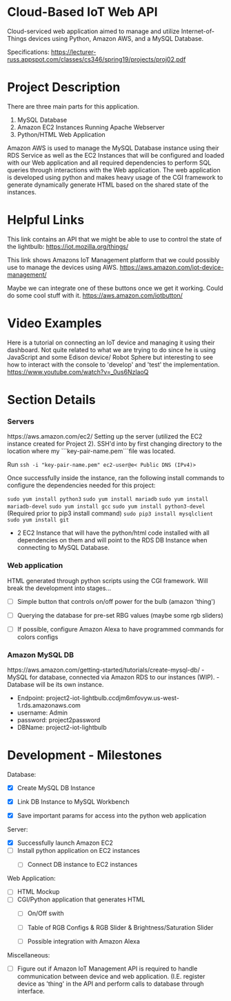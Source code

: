 # Cloud-Based IoT Web API
Cloud-serviced web application aimed to manage and utilize Internet-of-Things devices using Python, Amazon AWS, and a MySQL Database.

Specifications: https://lecturer-russ.appspot.com/classes/cs346/spring19/projects/proj02.pdf

# Project Description
There are three main parts for this application. 
<ol>
  <li> MySQL Database </li>
  <li> Amazon EC2 Instances Running Apache Webserver </li>
  <li> Python/HTML Web Application </li>
</ol>

Amazon AWS is used to manage the MySQL Database instance using their RDS Service as well as the EC2 Instances that will be configured and loaded with our Web application and all required dependencies to perform SQL queries through interactions with the Web application. The web application is developed using python and makes heavy usage of the CGI framework to generate dynamically generate HTML based on the shared state of the instances.



# Helpful Links
This link contains an API that we might be able to use to control the state of the lightbulb:
https://iot.mozilla.org/things/

This link shows Amazons IoT Management platform that we could possibly use to manage the devices using AWS.
https://aws.amazon.com/iot-device-management/

Maybe we can integrate one of these buttons once we get it working. Could do some cool stuff with it. https://aws.amazon.com/iotbutton/ 



# Video Examples
Here is a tutorial on connecting an IoT device and managing it using their dashboard. Not quite related to what we are trying to do since he is using JavaScript and some Edison device/ Robot Sphere but interesting to see how to interact with the console to 'develop' and 'test' the implementation.
https://www.youtube.com/watch?v=_0us6NzlaoQ



# Section Details
<h3> Servers </h3>
https://aws.amazon.com/ec2/
Setting up the server (utilized the EC2 instance created for Project 2). SSH'd into by first changing directory to the location where my ```key-pair-name.pem```file was located.

Run ```ssh -i "key-pair-name.pem" ec2-user@e< Public DNS (IPv4)>```

Once successfully inside the instance, ran the following install commands to configure the dependencies needed for this project:

```sudo yum install python3```
```sudo yum install mariadb```
```sudo yum install mariadb-devel```
```sudo yum install gcc```
```sudo yum install python3-devel``` (Required prior to pip3 install command)
```sudo pip3 install mysqlclient```
```sudo yum install git```

- 2 EC2 Instance that will have the python/html code installed with all dependencies on them and will point to the RDS DB Instance when connecting to MySQL Database.


<h3> Web application </h3> 
HTML generated through python scripts using the CGI framework. 
Will break the development into stages...  

- [ ] Simple button that controls on/off power for the bulb (amazon 'thing')
- [ ] Querying the database for pre-set RBG values (maybe some rgb sliders) 
- [ ] If possible, configure Amazon Alexa to have programmed commands for colors configs
  
  
<h3> Amazon MySQL DB </h3> 
  https://aws.amazon.com/getting-started/tutorials/create-mysql-db/
- MySQL for database, connected via Amazon RDS to our instances (WIP).
- Database will be its own instance.

<ul>  
  <li>Endpoint: project2-iot-lightbulb.ccdjm6mfovyw.us-west-1.rds.amazonaws.com</li>
  <li>username: Admin </li>
  <li>password: project2password</li>
  <li>DBName: project2-iot-lightbulb</li>
</ul>

# Development - Milestones
Database:
- [x] Create MySQL DB Instance 
- [x] Link DB Instance to MySQL Workbench
- [x] Save important params for access into the python web application


Server:
- [x] Successfully launch Amazon EC2 
- [ ] Install python application on EC2 instances
  - [ ] Connect DB instance to EC2 instances   


Web Application:
- [ ] HTML Mockup
- [ ] CGI/Python application that generates HTML
  - [ ] On/Off swith
  - [ ] Table of RGB Configs & RGB Slider & Brightness/Saturation Slider
  - [ ] Possible integration with Amazon Alexa


Miscellaneous:
- [ ] Figure out if Amazon IoT Management API is required to handle communication between device and web application. (I.E. register device as 'thing' in the API and perform calls to database through interface.
